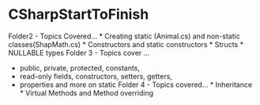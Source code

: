 # CSharpStartToFinish
Folder2 - Topics Covered...
         * Creating static (Animal.cs) and non-static classes(ShapMath.cs)
         * Constructors and static constructors
         * Structs
         * NULLABLE types
Folder 3 - Topics cover ...
 * public, private, protected, constants,
 * read-only fields, constructors, setters, getters, 
 * properties and more on static
Folder 4 - Topics covered...
         * Inheritance
         * Virtual Methods and Method overriding
